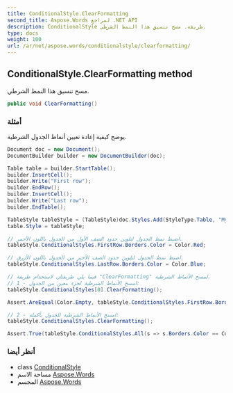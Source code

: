 ```yaml
---
title: ConditionalStyle.ClearFormatting
second_title: Aspose.Words لمراجع .NET API
description: ConditionalStyle طريقة. مسح تنسيق هذا النمط الشرطي.
type: docs
weight: 100
url: /ar/net/aspose.words/conditionalstyle/clearformatting/
---
```

## ConditionalStyle.ClearFormatting method

مسح تنسيق هذا النمط الشرطي.

```csharp
public void ClearFormatting()
```

### أمثلة

يوضح كيفية إعادة تعيين أنماط الجدول الشرطية.

```csharp
Document doc = new Document();
DocumentBuilder builder = new DocumentBuilder(doc);

Table table = builder.StartTable();
builder.InsertCell();
builder.Write("First row");
builder.EndRow();
builder.InsertCell();
builder.Write("Last row");
builder.EndTable();

TableStyle tableStyle = (TableStyle)doc.Styles.Add(StyleType.Table, "MyTableStyle1");
table.Style = tableStyle;

// اضبط نمط الجدول لتلوين حدود الصف الأول من الجدول باللون الأحمر.
tableStyle.ConditionalStyles.FirstRow.Borders.Color = Color.Red;

// اضبط نمط الجدول لتلوين حدود الصف الأخير من الجدول باللون الأزرق.
tableStyle.ConditionalStyles.LastRow.Borders.Color = Color.Blue;

// فيما يلي طريقتان لاستخدام طريقة "ClearFormatting" لمسح الأنماط الشرطية.
// 1 - امسح الأنماط الشرطية لجزء معين من الجدول:
tableStyle.ConditionalStyles[0].ClearFormatting();

Assert.AreEqual(Color.Empty, tableStyle.ConditionalStyles.FirstRow.Borders.Color);

// 2 - امسح الأنماط الشرطية للجدول بأكمله:
tableStyle.ConditionalStyles.ClearFormatting();

Assert.True(tableStyle.ConditionalStyles.All(s => s.Borders.Color == Color.Empty));
```

### أنظر أيضا

* class [ConditionalStyle](../)
* مساحة الاسم [Aspose.Words](../../conditionalstyle/)
* المجسم [Aspose.Words](../../../)


